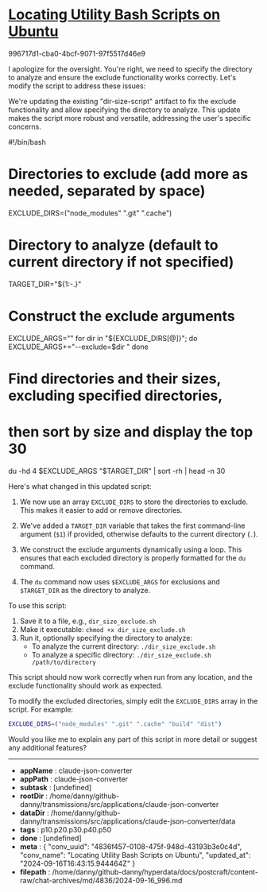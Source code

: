 # [Locating Utility Bash Scripts on Ubuntu](https://claude.ai/chat/4836f457-0108-475f-948d-43193b3e0c4d)

996717d1-cba0-4bcf-9071-97f5517d46e9

 I apologize for the oversight. You're right, we need to specify the directory to analyze and ensure the exclude functionality works correctly. Let's modify the script to address these issues:

<antThinking>We're updating the existing "dir-size-script" artifact to fix the exclude functionality and allow specifying the directory to analyze. This update makes the script more robust and versatile, addressing the user's specific concerns.</antThinking>

<antArtifact identifier="dir-size-script" type="application/vnd.ant.code" language="bash" title="Bash script to find directories with most content, excluding specified directories">
#!/bin/bash

# Directories to exclude (add more as needed, separated by space)
EXCLUDE_DIRS=("node_modules" ".git" ".cache")

# Directory to analyze (default to current directory if not specified)
TARGET_DIR="${1:-.}"

# Construct the exclude arguments
EXCLUDE_ARGS=""
for dir in "${EXCLUDE_DIRS[@]}"; do
    EXCLUDE_ARGS+="--exclude=$dir "
done

# Find directories and their sizes, excluding specified directories,
# then sort by size and display the top 30
du -hd 4 $EXCLUDE_ARGS "$TARGET_DIR" | sort -rh | head -n 30
</antArtifact>

Here's what changed in this updated script:

1. We now use an array `EXCLUDE_DIRS` to store the directories to exclude. This makes it easier to add or remove directories.

2. We've added a `TARGET_DIR` variable that takes the first command-line argument (`$1`) if provided, otherwise defaults to the current directory (`.`).

3. We construct the exclude arguments dynamically using a loop. This ensures that each excluded directory is properly formatted for the `du` command.

4. The `du` command now uses `$EXCLUDE_ARGS` for exclusions and `$TARGET_DIR` as the directory to analyze.

To use this script:

1. Save it to a file, e.g., `dir_size_exclude.sh`
2. Make it executable: `chmod +x dir_size_exclude.sh`
3. Run it, optionally specifying the directory to analyze:
   - To analyze the current directory: `./dir_size_exclude.sh`
   - To analyze a specific directory: `./dir_size_exclude.sh /path/to/directory`

This script should now work correctly when run from any location, and the exclude functionality should work as expected.

To modify the excluded directories, simply edit the `EXCLUDE_DIRS` array in the script. For example:

```bash
EXCLUDE_DIRS=("node_modules" ".git" ".cache" "build" "dist")
```

Would you like me to explain any part of this script in more detail or suggest any additional features?

---

* **appName** : claude-json-converter
* **appPath** : claude-json-converter
* **subtask** : [undefined]
* **rootDir** : /home/danny/github-danny/transmissions/src/applications/claude-json-converter
* **dataDir** : /home/danny/github-danny/transmissions/src/applications/claude-json-converter/data
* **tags** : p10.p20.p30.p40.p50
* **done** : [undefined]
* **meta** : {
  "conv_uuid": "4836f457-0108-475f-948d-43193b3e0c4d",
  "conv_name": "Locating Utility Bash Scripts on Ubuntu",
  "updated_at": "2024-09-16T16:43:15.944464Z"
}
* **filepath** : /home/danny/github-danny/hyperdata/docs/postcraft/content-raw/chat-archives/md/4836/2024-09-16_996.md